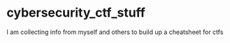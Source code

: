 # cybersecurity_ctf_stuff
I am collecting info from myself and others to build up a cheatsheet for ctfs

